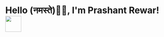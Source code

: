 <h1>Hello (नमस्ते)🙏🏻, I'm Prashant Rewar! <img src="https://media.giphy.com/media/12oufCB0MyZ1Go/giphy.gif" width="50"></h1>
